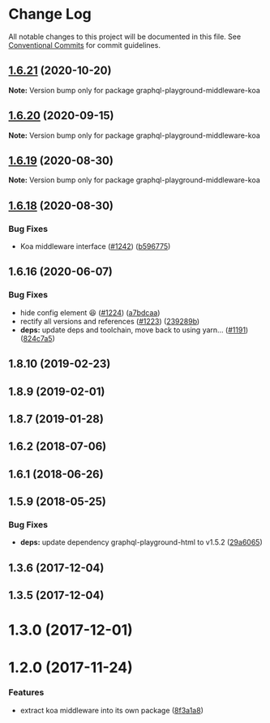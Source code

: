 # Change Log

All notable changes to this project will be documented in this file.
See [Conventional Commits](https://conventionalcommits.org) for commit guidelines.

## [1.6.21](https://github.com/graphcool/graphql-playground/compare/graphql-playground-middleware-koa@1.6.20...graphql-playground-middleware-koa@1.6.21) (2020-10-20)

**Note:** Version bump only for package graphql-playground-middleware-koa





## [1.6.20](https://github.com/graphcool/graphql-playground/compare/graphql-playground-middleware-koa@1.6.19...graphql-playground-middleware-koa@1.6.20) (2020-09-15)

**Note:** Version bump only for package graphql-playground-middleware-koa





## [1.6.19](https://github.com/graphcool/graphql-playground/compare/graphql-playground-middleware-koa@1.6.18...graphql-playground-middleware-koa@1.6.19) (2020-08-30)

**Note:** Version bump only for package graphql-playground-middleware-koa





## [1.6.18](https://github.com/graphcool/graphql-playground/compare/graphql-playground-middleware-koa@1.6.16...graphql-playground-middleware-koa@1.6.18) (2020-08-30)


### Bug Fixes

* Koa middleware interface ([#1242](https://github.com/graphcool/graphql-playground/issues/1242)) ([b596775](https://github.com/graphcool/graphql-playground/commit/b5967759f05cc610f615ec73744dfa3cda156fe3))





## 1.6.16 (2020-06-07)


### Bug Fixes

* hide config element 😆 ([#1224](https://github.com/graphcool/graphql-playground/issues/1224)) ([a7bdcaa](https://github.com/graphcool/graphql-playground/commit/a7bdcaa669f21603ded80bb9c59c4ab41597161a))
* rectify all versions and references ([#1223](https://github.com/graphcool/graphql-playground/issues/1223)) ([239289b](https://github.com/graphcool/graphql-playground/commit/239289b3e9da1744b23b7ef2694b1ed6370e3c16))
* **deps:** update deps and toolchain, move back to using yarn… ([#1191](https://github.com/graphcool/graphql-playground/issues/1191)) ([824c7a5](https://github.com/graphcool/graphql-playground/commit/824c7a57f0284f022726a8b8840aafc3e8720ccd))



## 1.8.10 (2019-02-23)



## 1.8.9 (2019-02-01)



## 1.8.7 (2019-01-28)



## 1.6.2 (2018-07-06)



## 1.6.1 (2018-06-26)



## 1.5.9 (2018-05-25)


### Bug Fixes

* **deps:** update dependency graphql-playground-html to v1.5.2 ([29a6065](https://github.com/graphcool/graphql-playground/commit/29a6065f5c93d5efebb9c80549ef5467cc80da54))



## 1.3.6 (2017-12-04)



## 1.3.5 (2017-12-04)



# 1.3.0 (2017-12-01)



# 1.2.0 (2017-11-24)


### Features

* extract koa middleware into its own package ([8f3a1a8](https://github.com/graphcool/graphql-playground/commit/8f3a1a81468e909f3ff7ac4f61efe62844a226bb))
